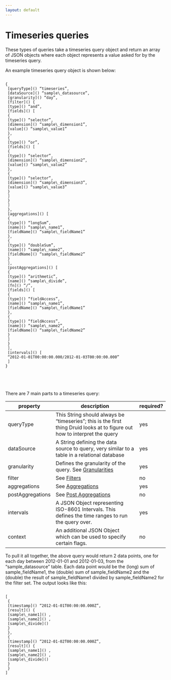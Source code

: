 ```yaml
---
layout: default
---
```

Timeseries queries
==================

These types of queries take a timeseries query object and return an array of JSON objects where each object represents a value asked for by the timeseries query.

An example timeseries query object is shown below:

<pre>
<code>
{
 [queryType]() “timeseries”,
 [dataSource]() “sample\_datasource”,
 [granularity]() “day”,
 [filter]() {
 [type]() “and”,
 [fields]() [
 {
 [type]() “selector”,
 [dimension]() “sample\_dimension1”,
 [value]() “sample\_value1”
 },
 {
 [type]() “or”,
 [fields]() [
 {
 [type]() “selector”,
 [dimension]() “sample\_dimension2”,
 [value]() “sample\_value2”
 },
 {
 [type]() “selector”,
 [dimension]() “sample\_dimension3”,
 [value]() “sample\_value3”
 }
 ]
 }
 ]
 },
 [aggregations]() [
 {
 [type]() “longSum”,
 [name]() “sample\_name1”,
 [fieldName]() “sample\_fieldName1”
 },
 {
 [type]() “doubleSum”,
 [name]() “sample\_name2”,
 [fieldName]() “sample\_fieldName2”
 }
 ],
 [postAggregations]() [
 {
 [type]() “arithmetic”,
 [name]() “sample\_divide”,
 [fn]() “/”,
 [fields]() [
 {
 [type]() “fieldAccess”,
 [name]() “sample\_name1”,
 [fieldName]() “sample\_fieldName1”
 },
 {
 [type]() “fieldAccess”,
 [name]() “sample\_name2”,
 [fieldName]() “sample\_fieldName2”
 }
 ]
 }
 ],
 [intervals]() [
 “2012-01-01T00:00:00.000/2012-01-03T00:00:00.000”
 ]
}

</pre>
</code>

There are 7 main parts to a timeseries query:

|property|description|required?|
|--------|-----------|---------|
|queryType|This String should always be “timeseries”; this is the first thing Druid looks at to figure out how to interpret the query|yes|
|dataSource|A String defining the data source to query, very similar to a table in a relational database|yes|
|granularity|Defines the granularity of the query. See [Granularities](Granularities.html)|yes|
|filter|See [Filters](Filters.html)|no|
|aggregations|See [Aggregations](Aggregations.html)|yes|
|postAggregations|See [Post Aggregations](Post-Aggregations.html)|no|
|intervals|A JSON Object representing ISO-8601 Intervals. This defines the time ranges to run the query over.|yes|
|context|An additional JSON Object which can be used to specify certain flags.|no|

To pull it all together, the above query would return 2 data points, one for each day between 2012-01-01 and 2012-01-03, from the “sample\_datasource” table. Each data point would be the (long) sum of sample\_fieldName1, the (double) sum of sample\_fieldName2 and the (double) the result of sample\_fieldName1 divided by sample\_fieldName2 for the filter set. The output looks like this:

<pre>
<code>
[
 {
 [timestamp]() “2012-01-01T00:00:00.000Z”,
 [result]() {
 [sample\_name1]() <some_value>,
 [sample\_name2]() <some_value>,
 [sample\_divide]() <some_value>
 }
 },
 {
 [timestamp]() “2012-01-02T00:00:00.000Z”,
 [result]() {
 [sample\_name1]() <some_value>,
 [sample\_name2]() <some_value>,
 [sample\_divide]() <some_value>
 }
 }
]

</pre>
</code>
